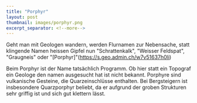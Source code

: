 ```yaml
---
title: "Porphyr"
layout: post
thumbnail: images/porphyr.png
excerpt_separator: <!--more-->
---
```


Geht man mit Geologen wandern, werden Flurnamen zur Nebensache, statt klingende Namen heissen Gipfel nun "Schrattenkalk", "Weisser Feldspat", "Graugneis" oder "[Porphyr]"(https://s.geo.admin.ch/w7v51637h0li)

Beim Porphyr ist der Name tatsächlich Programm. Ob hier statt ein Topograf ein Geologe den namen ausgesucht hat ist nicht bekannt. Porphyre sind vulkanische Gesteine, die Quarzeinschlüsse enthalten. Bei Bergsteigern ist insbesondere Quarzporphyr beliebt, da er aufgrund der groben Strukturen sehr griffig ist und sich gut klettern lässt. 
<!--more-->
